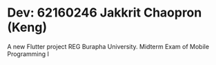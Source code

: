 # Dev: 62160246 Jakkrit Chaopron (Keng)

A new Flutter project REG Burapha University.
Midterm Exam of Mobile Programming I
